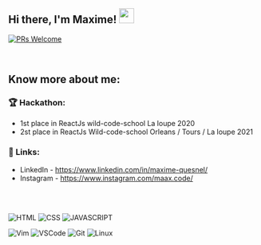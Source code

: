 ## Hi there, I'm Maxime! <img src="https://raw.githubusercontent.com/syedareehaquasar/syedareehaquasar/master/gifs/Hi.gif" width="30px"></h2>

[![PRs Welcome](https://img.shields.io/badge/PRs-welcome-brightgreen.svg?style=flat&logo=github)](https://github.com/Maxime-Quesnel)

<br />

## Know more about me:

### 🏆 Hackathon:

- 1st place in ReactJs wild-code-school La loupe 2020
- 2st place in ReactJs Wild-code-school Orleans / Tours / La loupe 2021

### 🔗 Links:

- LinkedIn - https://www.linkedin.com/in/maxime-quesnel/
- Instagram - https://www.instagram.com/maax.code/

<br>
<br>

![HTML](https://img.shields.io/badge/html%20-%23E34F26.svg?&style=for-the-badge&logo=html5&logoColor=white)
![CSS](https://img.shields.io/badge/css%20-%231572B6.svg?&style=for-the-badge&logo=css3&logoColor=white)
![JAVASCRIPT](https://img.shields.io/badge/JAVASCRIPT%20-yellow.svg?&style=for-the-badge&logo=javascript&logoColor=white)

![Vim](https://img.shields.io/badge/-VIM-2B9348?style=for-the-badge&logo=vim)
![VSCode](https://img.shields.io/badge/-vscode-00a8e8?style=for-the-badge&logo=visual-studio-code)
![Git](https://img.shields.io/badge/git%20-%23F05033.svg?&style=for-the-badge&logo=git&logoColor=white)
![Linux](https://img.shields.io/badge/-linux-772953?style=for-the-badge&logo=linux)
